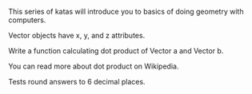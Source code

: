 This series of katas will introduce you to basics of doing geometry with computers.

Vector objects have x, y, and z attributes.

Write a function calculating dot product of Vector a and Vector b.

You can read more about dot product on Wikipedia.

Tests round answers to 6 decimal places.